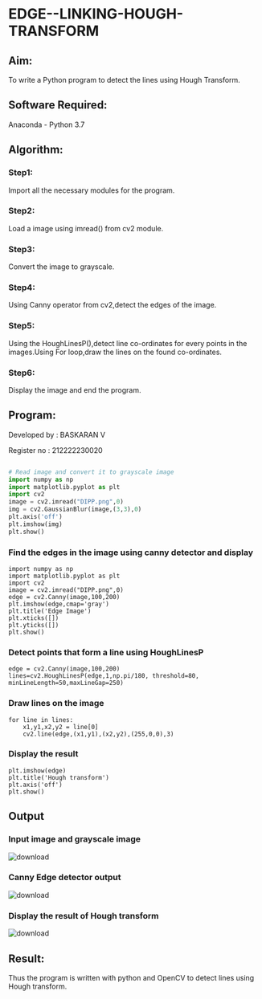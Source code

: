 # EDGE--LINKING-HOUGH-TRANSFORM
## Aim:
To write a Python program to detect the lines using Hough Transform.

## Software Required:
Anaconda - Python 3.7

## Algorithm:
### Step1:
Import all the necessary modules for the program.
### Step2:
Load a image using imread() from cv2 module.
### Step3:
Convert the image to grayscale.
### Step4:
Using Canny operator from cv2,detect the edges of the image.
### Step5:
Using the HoughLinesP(),detect line co-ordinates for every points in the images.Using For loop,draw the lines on the found co-ordinates.
### Step6:
Display the image and end the program.
## Program:
Developed by : BASKARAN V

Register no : 212222230020
```Python

# Read image and convert it to grayscale image
import numpy as np
import matplotlib.pyplot as plt
import cv2
image = cv2.imread("DIPP.png",0)
img = cv2.GaussianBlur(image,(3,3),0)
plt.axis('off')
plt.imshow(img)
plt.show()
```

### Find the edges in the image using canny detector and display
```
import numpy as np
import matplotlib.pyplot as plt
import cv2
image = cv2.imread("DIPP.png",0)
edge = cv2.Canny(image,100,200)
plt.imshow(edge,cmap='gray')
plt.title('Edge Image')
plt.xticks([])
plt.yticks([])
plt.show()
```
### Detect points that form a line using HoughLinesP
```
edge = cv2.Canny(image,100,200)
lines=cv2.HoughLinesP(edge,1,np.pi/180, threshold=80, minLineLength=50,maxLineGap=250)
```
### Draw lines on the image
```
for line in lines:
    x1,y1,x2,y2 = line[0]
    cv2.line(edge,(x1,y1),(x2,y2),(255,0,0),3)
```
### Display the result
```
plt.imshow(edge)
plt.title('Hough transform')
plt.axis('off')
plt.show()

```
## Output

### Input image and grayscale image
![download](https://github.com/BaskaranV15/EDGE--LINKING-HOUGH-TRANSFORM/assets/118703522/07594267-16ea-4017-9f14-c41c60d0fce4)

### Canny Edge detector output
![download](https://github.com/BaskaranV15/EDGE--LINKING-HOUGH-TRANSFORM/assets/118703522/8de7dd2f-f42c-4927-a21f-0d7bd6d8983d)
### Display the result of Hough transform
![download](https://github.com/BaskaranV15/EDGE--LINKING-HOUGH-TRANSFORM/assets/118703522/979346fc-6257-4487-8214-0815251fae93)
## Result:
Thus the program is written with python and OpenCV to detect lines using Hough transform. 
